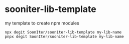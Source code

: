 # sooniter-lib-template

my template to create npm modules

```shell
npx degit SoonIter/sooniter-lib-template my-lib-name
pnpx degit SoonIter/sooniter-lib-template my-lib-name
```
